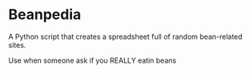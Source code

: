 # Beanpedia
A Python script that creates a spreadsheet full of random bean-related sites.

Use when someone ask if you REALLY eatin beans
